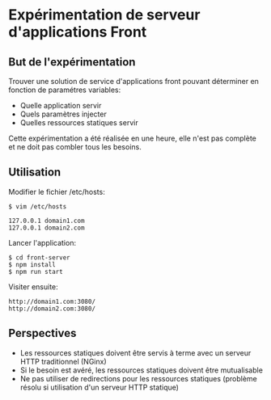 # Expérimentation de serveur d'applications Front

## But de l'expérimentation

Trouver une solution de service d'applications front pouvant déterminer en fonction de paramétres variables:

- Quelle application servir
- Quels paramètres injecter
- Quelles ressources statiques servir

Cette expérimentation a été réalisée en une heure, elle n'est pas complète et ne doit pas combler tous 
les besoins.

## Utilisation

Modifier le fichier /etc/hosts:

    $ vim /etc/hosts
    
    127.0.0.1 domain1.com
    127.0.0.1 domain2.com

Lancer l'application:

    $ cd front-server
    $ npm install
    $ npm run start

Visiter ensuite: 
    
    http://domain1.com:3080/
    http://domain2.com:3080/
    
## Perspectives

- Les ressources statiques doivent être servis à terme avec un serveur HTTP traditionnel (NGinx)
- Si le besoin est avéré, les ressources statiques doivent être mutualisable 
- Ne pas utiliser de redirections pour les ressources statiques (problème résolu si utilisation d'un serveur 
HTTP statique)    
    
